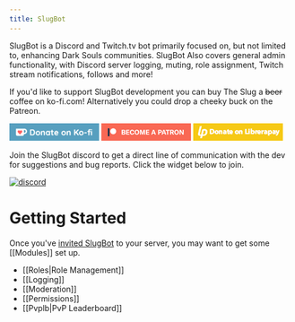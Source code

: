 ```yaml
---
title: SlugBot
---
```


SlugBot is a Discord and Twitch.tv bot primarily focused on, but not limited to, enhancing Dark Souls communities. 
SlugBot Also covers general admin functionality, with Discord server logging, muting, role assignment, Twitch stream notifications, follows and more!

If you'd like to support SlugBot development you can buy The Slug a ~~beer~~ coffee on ko-fi.com! Alternatively you could drop a cheeky buck on the Patreon.

[![ko-fi](assets/donate_sm.png)](https://ko-fi.com/G2G0NP0R)
[![patreon](assets/become_a_patron_button.png)](https://www.patreon.com/slugbot)
[![librerapay](assets/donate_librerapay.png)](https://liberapay.com/Narcolept/)

Join the SlugBot discord to get a direct line of communication with the dev for suggestions and bug reports. 
Click the widget below to join.

[![discord](https://img.shields.io/discord/451495220438106112.svg?style=for-the-badge&logo=discord&colorB=7289DA)](https://discord.gg/Tpm2X2b)

# Getting Started
Once you've [invited SlugBot](https://discord.com/oauth2/authorize?client_id=344179202259419136&permissions=8&scope=bot%20applications.commands) to your server, you may want to get some [[Modules]] set up.
- [[Roles|Role Management]]
- [[Logging]]
- [[Moderation]]
- [[Permissions]]
- [[Pvplb|PvP Leaderboard]]